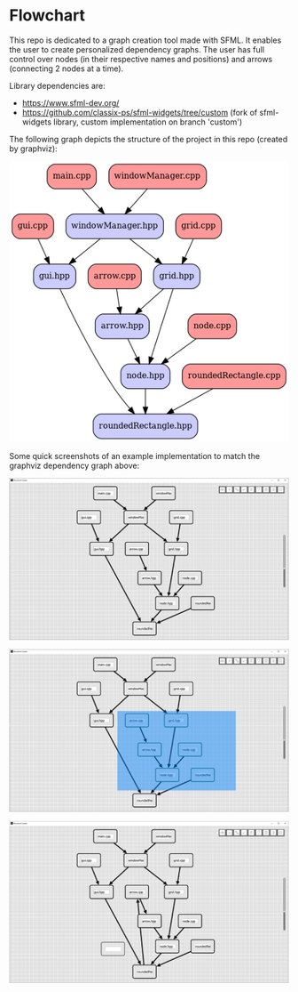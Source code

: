 # Flowchart

This repo is dedicated to a graph creation tool made with SFML. It enables the user to create personalized dependency graphs. The user has full control over nodes (in their respective names and positions) and arrows (connecting 2 nodes at a time).

Library dependencies are:
- https://www.sfml-dev.org/
- https://github.com/classix-ps/sfml-widgets/tree/custom (fork of sfml-widgets library, custom implementation on branch 'custom')

The following graph depicts the structure of the project in this repo (created by graphviz):

![alt text](https://github.com/classix-ps/Flowchart/blob/master/Screenshots/graph.png?raw=true)

Some quick screenshots of an example implementation to match the graphviz dependency graph above:

![alt text](https://github.com/classix-ps/Flowchart/blob/master/Screenshots/Screenshot1.png?raw=true)

![alt text](https://github.com/classix-ps/Flowchart/blob/master/Screenshots/Screenshot2.png?raw=true)

![alt text](https://github.com/classix-ps/Flowchart/blob/master/Screenshots/Screenshot3.png?raw=true)

